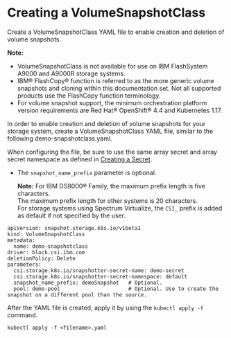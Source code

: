# Creating a VolumeSnapshotClass

Create a VolumeSnapshotClass YAML file to enable creation and deletion of volume snapshots.

**Note:**

-   VolumeSnapshotClass is not available for use on IBM FlashSystem A9000 and A9000R storage systems.
-   IBM® FlashCopy® function is referred to as the more generic volume snapshots and cloning within this documentation set. Not all supported products use the FlashCopy function terminology.
-   For volume snapshot support, the minimum orchestration platform version requirements are Red Hat® OpenShift® 4.4 and Kubernetes 1.17.

In order to enable creation and deletion of volume snapshots for your storage system, create a VolumeSnapshotClass YAML file, similar to the following demo-snapshotclass.yaml.

When configuring the file, be sure to use the same array secret and array secret namespace as defined in [Creating a Secret](csi_ug_config_create_secret.md).

-   The `snapshot_name_prefix` parameter is optional.

    **Note:** For IBM DS8000® Family, the maximum prefix length is five characters.<br/>The maximum prefix length for other systems is 20 characters.<br/>For storage systems using Spectrum Virtualize, the `CSI_` prefix is added as default if not specified by the user.


```screen
apiVersion: snapshot.storage.k8s.io/v1beta1
kind: VolumeSnapshotClass
metadata:
  name: demo-snapshotclass
driver: block.csi.ibm.com
deletionPolicy: Delete
parameters:
  csi.storage.k8s.io/snapshotter-secret-name: demo-secret
  csi.storage.k8s.io/snapshotter-secret-namespace: default
  snapshot_name_prefix: demoSnapshot   # Optional.
  pool: demo-pool                      # Optional. Use to create the snapshot on a different pool than the source.
```

After the YAML file is created, apply it by using the `kubectl apply -f` command.

```
kubectl apply -f <filename>.yaml
```

